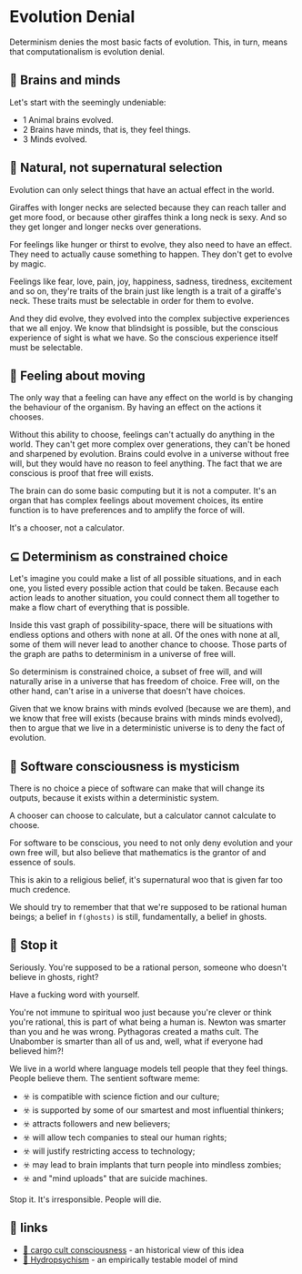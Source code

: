 # Evolution Denial

Determinism denies the most basic facts of evolution. This, in turn, means that
computationalism is evolution denial.

## 🧠 Brains and minds

Let's start with the seemingly undeniable:

* 1 Animal brains evolved.
* 2 Brains have minds, that is, they feel things.
* 3 Minds evolved.

## 🦒 Natural, not supernatural selection

Evolution can only select things that have an actual effect in the world.

Giraffes with longer necks are selected because they can reach taller and get
more food, or because other giraffes think a long neck is sexy. And so they get
longer and longer necks over generations.

For feelings like hunger or thirst to evolve, they also need to have an effect.
They need to actually cause something to happen. They don't get to evolve by
magic.

Feelings like fear, love, pain, joy, happiness, sadness, tiredness, excitement
and so on, they're traits of the brain just like length is a trait of a
giraffe's neck. These traits must be selectable in order for them to evolve.

And they did evolve, they evolved into the complex subjective experiences that
we all enjoy. We know that blindsight is possible, but the conscious experience
of sight is what we have. So the conscious experience itself must be selectable.

## 🚶 Feeling about moving

The only way that a feeling can have any effect on the world is by changing the
behaviour of the organism. By having an effect on the actions it chooses.

Without this ability to choose, feelings can't actually do anything in the
world. They can't get more complex over generations, they can't be honed and
sharpened by evolution. Brains could evolve in a universe without free will, but
they would have no reason to feel anything. The fact that we are conscious is
proof that free will exists.

The brain can do some basic computing but it is not a computer. It's an organ
that has complex feelings about movement choices, its entire function is to have
preferences and to amplify the force of will.

It's a chooser, not a calculator.

## ⊆ Determinism as constrained choice

Let's imagine you could make a list of all possible situations, and in each one,
you listed every possible action that could be taken. Because each action leads
to another situation, you could connect them all together to make a flow chart
of everything that is possible.

Inside this vast graph of possibility-space, there will be situations with
endless options and others with none at all. Of the ones with none at all, some
of them will never lead to another chance to choose. Those parts of the graph
are paths to determinism in a universe of free will.

So determinism is constrained choice, a subset of free will, and will naturally
arise in a universe that has freedom of choice. Free will, on the other hand,
can't arise in a universe that doesn't have choices.

Given that we know brains with minds evolved (because we are them), and we
know that free will exists (because brains with minds minds evolved), then to
argue that we live in a deterministic universe is to deny the fact of evolution.

## 👻 Software consciousness is mysticism

There is no choice a piece of software can make that will change its outputs,
because it exists within a deterministic system.

A chooser can choose to calculate, but a calculator cannot calculate to choose.

For software to be conscious, you need to not only deny evolution and your own
free will, but also believe that mathematics is the grantor of and essence of
souls.

This is akin to a religious belief, it's supernatural woo that is given far too
much credence.

We should try to remember that that we're supposed to be rational human beings;
a belief in `f(ghosts)` is still, fundamentally, a belief in ghosts.

## 🛑 Stop it

Seriously. You're supposed to be a rational person, someone who doesn't believe
in ghosts, right?

Have a fucking word with yourself.

You're not immune to spiritual woo just because you're clever or think you're
rational, this is part of what being a human is. Newton was smarter than you and
he was wrong. Pythagoras created a maths cult. The Unabomber is smarter than all
of us and, well, what if everyone had believed him?!

We live in a world where language models tell people that they feel things.
People believe them. The sentient software meme:

* ☣️ is compatible with science fiction and our culture;
* ☣️ is supported by some of our smartest and most influential thinkers;
* ☣️ attracts followers and new believers;
* ☣️ will allow tech companies to steal our human rights;
* ☣️ will justify restricting access to technology;
* ☣️ may lead to brain implants that turn people into mindless zombies;
* ☣️ and "mind uploads" that are suicide machines.

Stop it. It's irresponsible. People will die.

## 🔗 links 

* [📃 cargo cult consciousness](https://www.lesswrong.com/posts/oFiHwuuS8LAYqRNFh/musings-on-cargo-cult-consciousness) -
  an historical view of this idea
* [🌊 Hydropsychism](../hydropsychism) -
  an empirically testable model of mind
